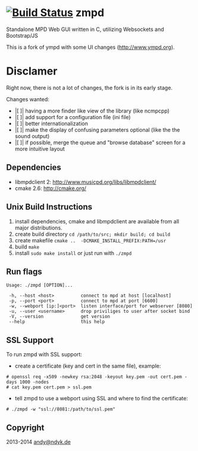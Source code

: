 [![Build Status](https://travis-ci.org/kakwa/zmpd.svg)](https://travis-ci.org/kakwa/zmpd)
zmpd
====

Standalone MPD Web GUI written in C, utilizing Websockets and Bootstrap/JS

This is a fork of ympd with some UI changes (http://www.ympd.org).

Disclamer
=========

Right now, there is not a lot of changes, the fork is in its early stage.

Changes wanted:
* |[ ]| having a more finder like view of the library (like ncmpcpp)
* |[ ]| add support for a configuration file (ini file)
* |[ ]| better internationalization
* |[ ]| make the display of confusing parameters optional (like the the sound output)
* |[ ]| if possible, merge the queue and "browse database" screen for a more intuitive layout


Dependencies
------------
 - libmpdclient 2: http://www.musicpd.org/libs/libmpdclient/
 - cmake 2.6: http://cmake.org/

Unix Build Instructions
-----------------------

1. install dependencies, cmake and libmpdclient are available from all major distributions.
2. create build directory ```cd /path/to/src; mkdir build; cd build```
3. create makefile ```cmake ..  -DCMAKE_INSTALL_PREFIX:PATH=/usr```
4. build ```make```
5. install ```sudo make install``` or just run with ```./zmpd```

Run flags
---------
```
Usage: ./zmpd [OPTION]...

 -h, --host <host>          connect to mpd at host [localhost]
 -p, --port <port>          connect to mpd at port [6600]
 -w, --webport [ip:]<port>  listen interface/port for webserver [8080]
 -u, --user <username>      drop priviliges to user after socket bind
 -V, --version              get version
 --help                     this help
```

SSL Support
-----------
To run zmpd with SSL support:

- create a certificate (key and cert in the same file), example:
```
# openssl req -x509 -newkey rsa:2048 -keyout key.pem -out cert.pem -days 1000 -nodes
# cat key.pem cert.pem > ssl.pem
```
- tell zmpd to use a webport using SSL and where to find the certificate: 
```
# ./zmpd -w "ssl://8081:/path/to/ssl.pem"
```

Copyright
---------

2013-2014 <andy@ndyk.de>
